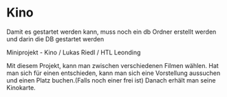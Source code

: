# Kino

Damit es gestartet werden kann, muss noch ein db Ordner erstellt werden und darin die DB gestartet werden

Miniprojekt - Kino / Lukas Riedl / HTL Leonding


Mit diesem Projekt, kann man zwischen verschiedenen Filmen wählen. 
Hat man sich für einen entschieden, kann man sich eine Vorstellung aussuchen und einen Platz buchen.(Falls noch einer frei ist)
Danach erhält man seine Kinokarte.
